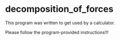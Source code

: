 # decomposition_of_forces
This program was written to get used by a calculator.

Please follow the program-provided instructions!!!
